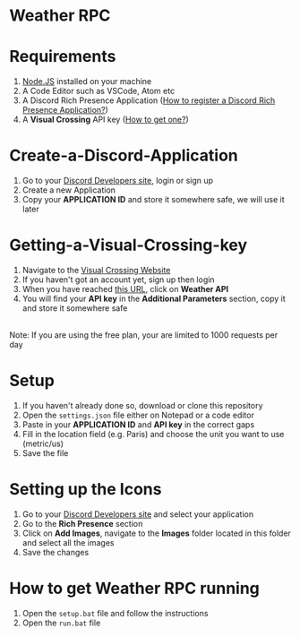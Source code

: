 <h1>Weather RPC<h1>

# Requirements
1. [Node.JS](https://nodejs.org/en/) installed on your machine
2. A Code Editor such as VSCode, Atom etc
3. A Discord Rich Presence Application ([How to register a Discord Rich Presence Application?](#Create-a-Discord-Application))
4. A **Visual Crossing** API key ([How to get one?](#Getting-a-Visual-Crossing-key))

# Create-a-Discord-Application
1. Go to your [Discord Developers site](https://discord.com/developers/applications), login or sign up
2. Create a new Application
3. Copy your **APPLICATION ID** and store it somewhere safe, we will use it later

# Getting-a-Visual-Crossing-key
1. Navigate to the [Visual Crossing Website](https://www.visualcrossing.com/weather/weather-data-services#/editDataDefinition)
2. If you haven't got an account yet, sign up then login
3. When you have reached [this URL](https://www.visualcrossing.com/weather/weather-data-services#/editDataDefinition), click on **Weather API**
4. You will find your **API key** in the **Additional Parameters** section, copy it and store it somewhere safe
<br>
Note: If you are using the free plan, your are limited to 1000 requests per day

# Setup
1. If you haven't already done so, download or clone this repository
2. Open the `settings.json` file either on Notepad or a code editor
3. Paste in your **APPLICATION ID** and **API key** in the correct gaps
4. Fill in the location field (e.g. Paris) and choose the unit you want to use (metric/us)
3. Save the file

# Setting up the Icons
1. Go to your [Discord Developers site](https://discord.com/developers/applications) and select your application
2. Go to the **Rich Presence** section
3. Click on **Add Images**, navigate to the **Images** folder located in this folder and select all the images
4. Save the changes

# How to get Weather RPC running
1. Open the `setup.bat` file and follow the instructions 
2. Open the `run.bat` file
